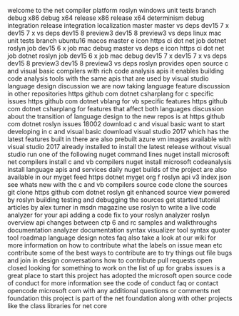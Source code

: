 welcome to the net compiler platform roslyn windows unit tests branch debug x86 debug x64 release x86 release x64 determinism debug integration release integration localization master master vs deps dev15 7 x dev15 7 x vs deps dev15 8 preview3 dev15 8 preview3 vs deps linux mac unit tests branch ubuntu16 macos master e icon https ci dot net job dotnet roslyn job dev15 6 x job mac debug master vs deps e icon https ci dot net job dotnet roslyn job dev15 6 x job mac debug dev15 7 x dev15 7 x vs deps dev15 8 preview3 dev15 8 preview3 vs deps roslyn provides open source c and visual basic compilers with rich code analysis apis it enables building code analysis tools with the same apis that are used by visual studio language design discussion we are now taking language feature discussion in other repositories https github com dotnet csharplang for c specific issues https github com dotnet vblang for vb specific features https github com dotnet csharplang for features that affect both languages discussion about the transition of language design to the new repos is at https github com dotnet roslyn issues 18002 download c and visual basic want to start developing in c and visual basic download visual studio 2017 which has the latest features built in there are also prebuilt azure vm images available with visual studio 2017 already installed to install the latest release without visual studio run one of the following nuget command lines nuget install microsoft net compilers install c and vb compilers nuget install microsoft codeanalysis install language apis and services daily nuget builds of the project are also available in our myget feed https dotnet myget org f roslyn api v3 index json see whats new with the c and vb compilers source code clone the sources git clone https github com dotnet roslyn git enhanced source view powered by roslyn building testing and debugging the sources get started tutorial articles by alex turner in msdn magazine use roslyn to write a live code analyzer for your api adding a code fix to your roslyn analyzer roslyn overview api changes between ctp 6 and rc samples and walkthroughs documentation analyzer documentation syntax visualizer tool syntax quoter tool roadmap language design notes faq also take a look at our wiki for more information on how to contribute what the labels on issue mean etc contribute some of the best ways to contribute are to try things out file bugs and join in design conversations how to contribute pull requests open closed looking for something to work on the list of up for grabs issues is a great place to start this project has adopted the microsoft open source code of conduct for more information see the code of conduct faq or contact opencode microsoft com with any additional questions or comments net foundation this project is part of the net foundation along with other projects like the class libraries for net core